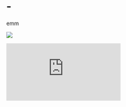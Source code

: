 # -
emm

![](https://v2.jinrishici.com/one.svg?font-size=30&spacing=100&color=Green)

![](http://api.mtyqx.cn/tapi/random.php)


